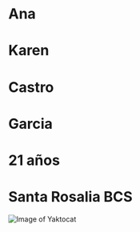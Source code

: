 # Ana  
# Karen 
# Castro
# Garcia
# 21 años
# Santa Rosalia BCS

![Image of Yaktocat](https://octodex.github.com/images/yaktocat.png)
